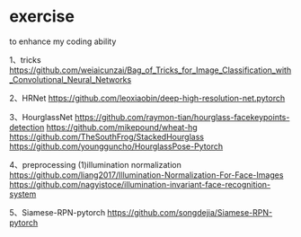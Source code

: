 # exercise
to enhance my coding ability


1、tricks
https://github.com/weiaicunzai/Bag_of_Tricks_for_Image_Classification_with_Convolutional_Neural_Networks


2、HRNet
https://github.com/leoxiaobin/deep-high-resolution-net.pytorch


3、HourglassNet
https://github.com/raymon-tian/hourglass-facekeypoints-detection
https://github.com/mikepound/wheat-hg
https://github.com/TheSouthFrog/StackedHourglass
https://github.com/youngguncho/HourglassPose-Pytorch

4、preprocessing
(1)illumination normalization
https://github.com/liang2017/Illumination-Normalization-For-Face-Images
https://github.com/nagyistoce/illumination-invariant-face-recognition-system

5、Siamese-RPN-pytorch
https://github.com/songdejia/Siamese-RPN-pytorch
